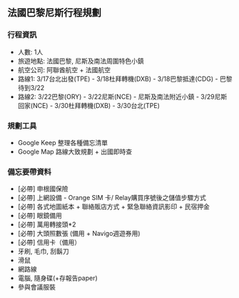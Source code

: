 
## 法國巴黎尼斯行程規劃

### 行程資訊

* 人數: 1人
* 旅遊地點: 法國巴黎, 尼斯及南法周圍特色小鎮
* 航空公司: 阿聯酋航空 + 法國航空
* 路線1: 3/17台北出發(TPE) - 3/18杜拜轉機(DXB) - 3/18巴黎抵達(CDG) - 巴黎待到3/22
* 路線2: 3/22巴黎(ORY) - 3/22尼斯(NCE) - 尼斯及南法附近小鎮 - 3/29尼斯回家(NCE) - 3/30杜拜轉機(DXB) - 3/30台北(TPE)


### 規劃工具

* Google Keep 整理各種備忘清單
* Google Map 路線大致規劃 + 出國即時查


### 備忘要帶資料

* [必帶] 申根國保險
* [必帶] 上網設備 - Orange SIM 卡/ Relay購買序號後之儲值步驟方式
* [必帶] 各式地圖紙本 + 聯絡販店方式 + 緊急聯絡資訊影印 + 民宿押金
* [必帶] 眼鏡備用
* [必帶] 萬用轉接頭*2
* [必帶] 大頭照數張 (備用 + Navigo週遊券用)
* [必帶] 信用卡（備用）
* 牙刷, 毛巾, 刮鬍刀
* 滑鼠
* 網路線
* 電腦, 隨身碟(+存報告paper)
* 參與會議服裝

